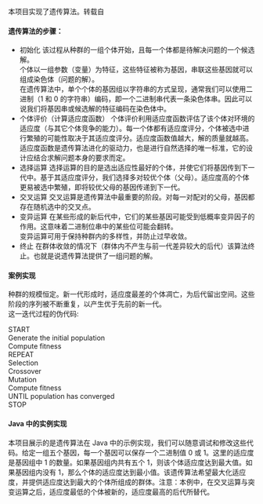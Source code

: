 本项目实现了遗传算法。转载自
#### 遗传算法的步骤：
* 初始化
该过程从种群的一组个体开始，且每一个体都是待解决问题的一个候选解。  
个体以一组参数（变量）为特征，这些特征被称为基因，串联这些基因就可以组成染色体（问题的解）。  
在遗传算法中，单个个体的基因组以字符串的方式呈现，通常我们可以使用二进制（1 和 0 的字符串）编码，即一个二进制串代表一条染色体串。因此可以说我们将基因串或候选解的特征编码在染色体中。
* 个体评价（计算适应度函数）
个体评价利用适应度函数评估了该个体对环境的适应度（与其它个体竞争的能力）。每一个体都有适应度评分，个体被选中进行繁殖的可能性取决于其适应度评分。适应度函数值越大，解的质量就越高。适应度函数是遗传算法进化的驱动力，也是进行自然选择的唯一标准，它的设计应结合求解问题本身的要求而定。
* 选择运算
选择运算的目的是选出适应性最好的个体，并使它们将基因传到下一代中。基于其适应度评分，我们选择多对较优个体（父母）。适应度高的个体更易被选中繁殖，即将较优父母的基因传递到下一代。
* 交叉运算
交叉运算是遗传算法中最重要的阶段。对每一对配对的父母，基因都存在随机选中的交叉点。
* 变异运算
在某些形成的新后代中，它们的某些基因可能受到低概率变异因子的作用。这意味着二进制位串中的某些位可能会翻转。  
变异运算可用于保持种群内的多样性，并防止过早收敛。
* 终止
在群体收敛的情况下（群体内不产生与前一代差异较大的后代）该算法终止。也就是说遗传算法提供了一组问题的解。

#### 案例实现
种群的规模恒定。新一代形成时，适应度最差的个体凋亡，为后代留出空间。这些阶段的序列被不断重复，以产生优于先前的新一代。  
这一迭代过程的伪代码:  

START  
Generate the initial population  
Compute fitness  
REPEAT  
    Selection  
    Crossover  
    Mutation  
    Compute fitness  
UNTIL population has converged  
STOP

#### Java 中的实例实现
本项目展示的是遗传算法在 Java 中的示例实现，我们可以随意调试和修改这些代码。给定一组五个基因，每一个基因可以保存一个二进制值 0 或 1。这里的适应度是基因组中 1 的数量。如果基因组内共有五个 1，则该个体适应度达到最大值。如果基因组内没有 1，那么个体的适应度达到最小值。该遗传算法希望最大化适应度，并提供适应度达到最大的个体所组成的群体。注意：本例中，在交叉运算与突变运算之后，适应度最低的个体被新的，适应度最高的后代所替代。
